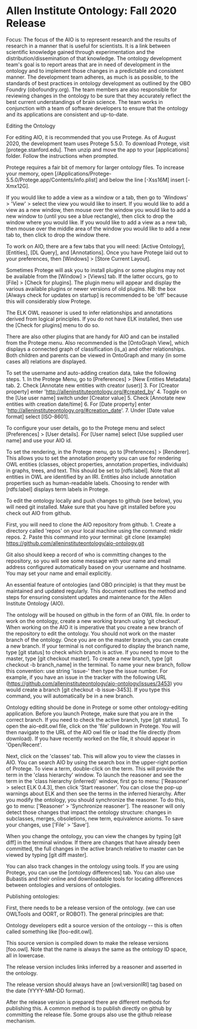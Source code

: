 # Allen Institute Ontology: Fall 2020 Release

Focus: The focus of the AIO is to represent research and the results of research in a manner that is useful for scientists. It is a link between scientific knowledge gained through experimentation and the distribution/dissemination of that knowledge. The ontology development team's goal is to report areas that are in need of development in the ontology and to implement those changes in a predictable and consistent manner. The development team adheres, as much is as possible, to the standards of best practices in ontology development as outlined by the OBO Foundry (obofoundry.org). The team members are also responsible for reviewing changes in the ontology to be sure that they accurately reflect the best current understandings of brain science. The team works in conjunction with a team of software developers to ensure that the ontology and its applications are consistent and up-to-date.

Editing the Ontology

For editing AIO, it is recommended that you use Protege. As of August 2020, the development team uses Protege 5.5.0. To download Protege, visit [protege.stanford.edu]. Then unzip and move the app to your [applications] folder. Follow the instructions when prompted. 

Protege requires a fair bit of memory for larger ontology files. To increase your memory, open [/Applications/Protege-5.5.0/Protege.app/Contents/info.plist] and below the line [<string>-Xss16M</string>] insert [<string>-Xmx12G</string>]. 

If you would like to adde a view as a window or a tab, then go to 'Windows' > 'View' > select the view you would like to insert. If you would like to add a view as a new window, then mouse over the window you would like to add a new window to (until you see a blue rectangle), then click to drop the window where you would like. If you would like to add a view as a new tab, then mouse over the middle area of the window you would like to add a new tab to, then click to drop the window there. 

To work on AIO, there are a few tabs that you will need: [Active Ontology], [Entities], [DL Query], and [Annotations]. Once you have Protege laid out to your preferences, then [Windows] > [Store Current Layout].

Sometimes Protege will ask you to install plugins or some plugins may not be available from the [Window] > [Views] tab. If the latter occurs, go to [File] > [Check for plugins]. The plugin menu will appear and display the various available plugins or newer versions of old plugins. NB: the box [Always check for updates on startup] is recommended to be 'off' because this will considerably slow Protege.

The ELK OWL reasoner is used to infer relationships and annotations derived from logical principles. If you do not have ELK installed, then use the [Check for plugins] menu to do so. 

There are also other plugins that are handy for AIO and can be installed from the Protege menu. Also recommended is the [OntoGraph View], which displays a connected graph of classification (is_a) and other relationships. Both children and parents can be viewed in OntoGraph and many (in some cases all) relations are displayed. 

To set the username and auto-adding creation data, take the following steps. 1. In the Protege Menu, go to [Preferences] > [New Entities Metadata] tab. 2. Check [Annotate new entities with creator (user)] 3. For [Creator property] enter 'http://alleninstituteontology.org/#created_by' 4. Toggle on the [Use user name] switch under [Creator value] 5. Check [Annotate new entities with creation date/time] 6. For [Date property] enter 'http://alleninstituteontology.org/#creation_date'. 7. Under [Date value format] select [ISO-8601].

To configure your user details, go to the Protege menu and select [Preferences] > [User details]. For [User name] select [Use supplied user name] and use your AIO id. 

To set the rendering, in the Protege menu, go to [Preferences] > [Renderer]. This allows you to set the annotation property you can use for rendering OWL entities (classes, object properties, annotation properties, individuals) in graphs, trees, and text. This should be set to [rdfs:label]. Note that all entities in OWL are identified by an IRI. Entities also include annotation properties such as human-readable labels. Choosing to render with [rdfs:label] displays term labels in Protege.

To edit the ontology locally and push changes to github (see below), you will need git installed. Make sure that you have git installed before you check out AIO from github. 

First, you will need to clone the AIO repository from github. 1. Create a directory called 'repos' on your local machine using the command: mkdir repos. 2. Paste this command into your terminal: git clone (example) https://github.com/alleninstituteontology/aio-ontology.git

Git also should keep a record of who is committing changes to the repository, so you will see some message with your name and email address configured automatically based on your username and hostname. You may set your name and email explicitly. 

An essential feature of ontologies (and OBO principle) is that they must be maintained and updated regularly. This document outlines the method and steps for ensuring consistent updates and maintenance for the Allen Institute Ontology (AIO).

The ontology will be housed on github in the form of an OWL file. In order to work on the ontology, create a new working branch using 'git checkout'. When working on the AIO it is imperative that you create a new branch of the repository to edit the ontology. You should not work on the master branch of the ontology. Once you are on the master branch, you can create a new branch. If your terminal is not configured to display the branch name, type [git status] to check which branch is active. If you need to move to the master, type [git checkout master]. To create a new branch, type [git checkout -b branch_name] in the terminal. To name your new branch, follow this convention: use string 'issue-' then type the issue number. For example, if you have an issue in the tracker with the following URL (https://github.com/alleninstituteontology/aio-ontology/issues/3453) you would create a branch [git checkout -b issue-3453]. If you type this command, you will automatically be in a new branch.

Ontology editing should be done in Protege or some other ontology-editing application. Before you launch Protege, make sure that you are in the correct branch. If you need to check the active branch, type [git status]. To open the aio-edit.owl file, click on the 'file' pulldown in Protege. You will then navigate to the URL of the AIO owl file or load the file directly (from download). If you have recently worked on the file, it should appear in 'Open/Recent'. 

Next, click on the 'classes' tab. This will allow you to view the classes in AIO. You can search AIO by using the search box in the upper-right portion of Protege. To view a term, double-click on the term. This will provide the term in the 'class hierarchy' window. To launch the reasoner and see the term in the 'class hierarchy (inferred)' window, first go to menu: ['Reasoner' > select ELK 0.4.3], then click 'Start reasoner'. You can close the pop-up warnings about ELK and then see the terms in the inferred hierarchy.  After you modify the ontology, you should synchronize the reasoner. To do this, go to menu: ['Reasoner' > 'Synchronize reasoner']. The reasoner will only detect those changes that impact the ontology structure: changes in subclasses, merges, obsoletions, new term, equivalence axioms. To save your changes, use ['File' > 'Save']. 

When you change the ontology, you can view the changes by typing [git diff] in the terminal window. If there are changes that have already been committed, the full changes in the active branch relative to master can be viewed by typing [git diff master]. 

You can also track changes in the ontology using tools. If you are using Protege, you can use the [ontology differences] tab. You can also use Bubastis and their online and downloadable tools for locating differences between ontologies and versions of ontologies. 

Publishing ontologies:

First, there needs to be a release version of the ontology. (we can use OWLTools and OORT, or ROBOT). The general principles are that: 

Ontology developers edit a source version of the ontology -- this is often called something like [foo-edit.owl].  

This source version is compiled down to make the release versions [foo.owl]. Note that the name is always the same as the ontology ID space, all in lowercase. 

The release version includes links inferred by a reasoner and asserted in the ontology.

The release version should always have an [owl:versionIRI] tag based on the date (YYYY-MM-DD format). 

After the release version is prepared there are different methods for publishing this. A common method is to publish directly on github by committing the release file. Some groups also use the github release mechanism. 
